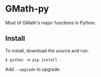 # GMath-py
Most of GMath's major functions in Python.
## Install
To install, download the source and run:
```
$ python -m pip install .
```
Add `--upgrade` to upgrade.
